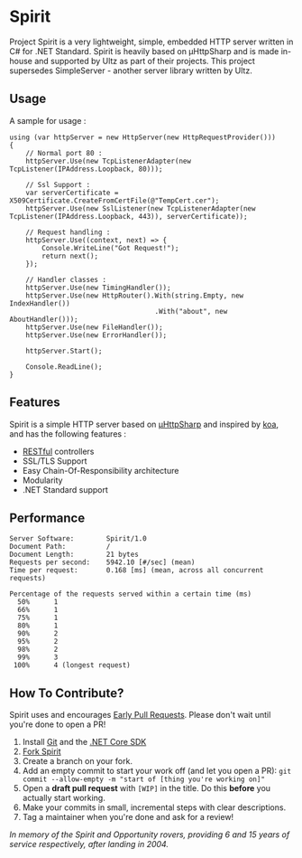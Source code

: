 ﻿# Spirit

Project Spirit is a very lightweight, simple, embedded HTTP server written in C# for .NET Standard. Spirit is heavily
based on µHttpSharp and is made in-house and supported by Ultz as part of their projects. This project supersedes
SimpleServer - another server library written by Ultz.

## Usage

A sample for usage : 

	using (var httpServer = new HttpServer(new HttpRequestProvider()))
	{
		// Normal port 80 :
		httpServer.Use(new TcpListenerAdapter(new TcpListener(IPAddress.Loopback, 80)));
        
		// Ssl Support :
		var serverCertificate = X509Certificate.CreateFromCertFile(@"TempCert.cer");
		httpServer.Use(new SslListener(new TcpListenerAdapter(new TcpListener(IPAddress.Loopback, 443)), serverCertificate));

		// Request handling : 
		httpServer.Use((context, next) => {
			Console.WriteLine("Got Request!");
			return next();
		});

		// Handler classes : 
		httpServer.Use(new TimingHandler());
		httpServer.Use(new HttpRouter().With(string.Empty, new IndexHandler())
										.With("about", new AboutHandler()));
		httpServer.Use(new FileHandler());
		httpServer.Use(new ErrorHandler());
		
		httpServer.Start();
		
		Console.ReadLine();
	}
	

## Features

Spirit is a simple HTTP server based on [µHttpSharp](https://github.com/bonesoul/uhttpsharp) and inspired by
[koa](http://koajs.com), and has the following features :

* [RESTful](http://en.wikipedia.org/wiki/Representational_state_transfer) controllers
* SSL/TLS Support
* Easy Chain-Of-Responsibility architecture
* Modularity
* .NET Standard support

## Performance

```
Server Software:        Spirit/1.0
Document Path:          /
Document Length:        21 bytes
Requests per second:    5942.10 [#/sec] (mean)
Time per request:       0.168 [ms] (mean, across all concurrent requests)

Percentage of the requests served within a certain time (ms)
  50%      1
  66%      1
  75%      1
  80%      1
  90%      2
  95%      2
  98%      2
  99%      3
 100%      4 (longest request)
 ```

## How To Contribute?

Spirit uses and encourages [Early Pull Requests](https://medium.com/practical-blend/pull-request-first-f6bb667a9b6). Please don't wait until you're done to open a PR!

1. Install [Git](https://git-scm.com/downloads) and the [.NET Core SDK](https://www.microsoft.com/net/download)
2. [Fork Spirit](https://github.com/Ultz/Spirit/fork)
3. Create a branch on your fork.
4. Add an empty commit to start your work off (and let you open a PR): `git commit --allow-empty -m "start of [thing you're working on]"`
5. Open a **draft pull request** with `[WIP]` in the title. Do this **before** you actually start working.
6. Make your commits in small, incremental steps with clear descriptions.
7. Tag a maintainer when you're done and ask for a review!

*In memory of the Spirit and Opportunity rovers, providing 6 and 15 years of service respectively, after landing in
2004.*
